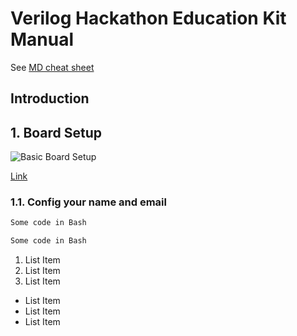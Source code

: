 # Verilog Hackathon Education Kit Manual

See [MD cheat sheet](https://www.markdownguide.org/cheat-sheet/)

## Introduction

## 1. Board Setup

![Basic Board Setup](https://github.com/verilog-meetup/verilog-hackathon-education-kit-manual/images/basic_board_setup_1.jpg)

[Link](https://github.com/verilog-meetup/verilog-hackathon-education-kit-manual/images/basic_board_setup_1.jpg)

### 1.1. Config your name and email

```bash
Some code in Bash
```

```SystemVerilog
Some code in Bash
```

1. List Item
2. List Item
3. List Item

* List Item
* List Item
* List Item

